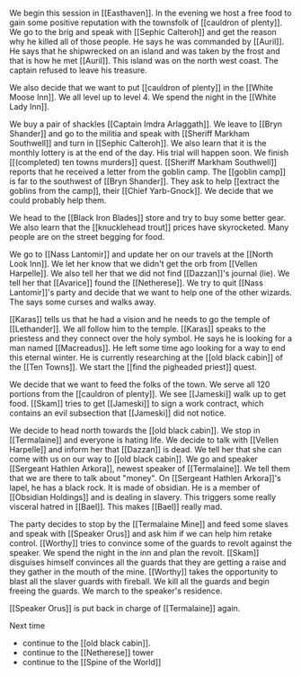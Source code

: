 We begin this session in [[Easthaven]]. In the evening we host a free food to gain some positive reputation with the townsfolk of [[cauldron of plenty]]. We go to the brig and speak with [[Sephic Calteroh]] and get the reason why he killed all of those people. He says he was commanded by [[Auril]]. He says that he shipwrecked on an island and was taken by the frost and that is how he met [[Auril]]. This island was on the north west coast. The captain refused to leave his treasure.

We also decide that we want to put [[cauldron of plenty]] in the [[White Moose Inn]]. We all level up to level 4. We spend the night in the [[White Lady Inn]]. 

We buy a pair of shackles [[Captain Imdra Arlaggath]]. We leave to [[Bryn Shander]] and go to the militia and speak with [[Sheriff Markham Southwell]] and turn in [[Sephic Calteroh]]. We also learn that it is the monthly lottery is at the end of the day. His trial will happen soon. We finish [[(completed) ten towns murders]] quest. [[Sheriff Markham Southwell]] reports that he received a letter from the goblin camp. The [[goblin camp]] is far to the southwest of [[Bryn Shander]]. They ask to help [[extract the goblins from the camp]], their [[Chief Yarb-Gnock]]. We decide that we could probably help them.

We head to the [[Black Iron Blades]] store and try to buy some better gear. We also learn that the [[knucklehead trout]] prices have skyrocketed. Many people are on the street begging for food.

We go to [[Nass Lantomir]] and update her on our travels at the [[North Look Inn]]. We let her know that we didn't get the orb from [[Vellen Harpelle]]. We also tell her that we did not find [[Dazzan]]'s journal (lie). We tell her that [[Avarice]] found the [[Netherese]]. We try to quit [[Nass Lantomir]]'s party and decide that we want to help one of the other wizards. The says some curses and walks away.

[[Karas]] tells us that he had a vision and he needs to go the temple of [[Lethander]]. We all follow him to the temple. [[Karas]] speaks to the priestess and they connect over the holy symbol. He says he is looking for a man named [[Macreadus]]. He left some time ago looking for a way to end this eternal winter. He is currently researching at the [[old black cabin]] of the [[Ten Towns]]. We start the [[find the pigheaded priest]] quest.

We decide that we want to feed the folks of the town. We serve all 120 portions from the [[cauldron of plenty]]. We see [[Jameski]] walk up to get food. [[Skam]] tries to get [[Jameski]] to sign a work contract, which contains an evil subsection that [[Jameski]] did not notice.

We decide to head north towards the [[old black cabin]]. We stop in [[Termalaine]] and everyone is hating life. We decide to talk with [[Vellen Harpelle]] and inform her that [[Dazzan]] is dead. We tell her that she can come with us on our way to [[old black cabin]]. We go and speaker [[Sergeant Hathlen Arkora]], newest speaker of [[Termalaine]]. We tell them that we are there to talk about "money". On [[Sergeant Hathlen Arkora]]'s lapel, he has a black rock. It is made of obsidian. He is a member of [[Obsidian Holdings]] and is dealing in slavery. This triggers some really visceral hatred in [[Bael]]. This makes [[Bael]] really mad.

The party decides to stop by the [[Termalaine Mine]] and feed some slaves and speak with [[Speaker Orus]] and ask him if we can help him retake control. [[Worthy]] tries to convince some of the guards to revolt against the speaker. We spend the night in the inn and plan the revolt. [[Skam]] disguises himself convinces all the guards that they are getting a raise and they gather in the mouth of the mine. [[Worthy]] takes the opportunity to blast all the slaver guards with fireball. We kill all the guards and begin freeing the guards. We march to the speaker's residence.

[[Speaker Orus]] is put back in charge of [[Termalaine]] again.

Next time
- continue to the [[old black cabin]].
- continue to the [[Netherese]] tower
- continue to the [[Spine of the World]]

